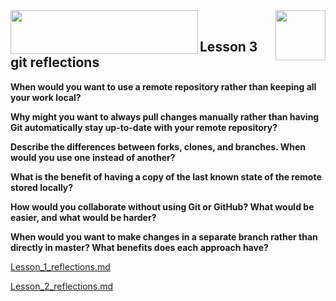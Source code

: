   <img align="right" src="http://media.w3guy.com/wp-content/uploads/2015/02/git.jpg" width="80" height="80"/> 
  <img align="left" src="https://www.kdnuggets.com/wp-content/uploads/udacity-logo.jpg" width="300" height="70"/>
  
   <img align="middle" src=""/>
   <img align="middle" src=""/>

## Lesson 3 git reflections ##
**When would you want to use a remote repository rather than keeping all your work
local?**


**Why might you want to always pull changes manually rather than having Git
automatically stay up-to-date with your remote repository?**



**Describe the differences between forks, clones, and branches.  When would you
use one instead of another?**



**What is the benefit of having a copy of the last known state of the remote
stored locally?**


**How would you collaborate without using Git or GitHub?  What would be easier,
and what would be harder?**


**When would you want to make changes in a separate branch rather than directly in
master?  What benefits does each approach have?**


[Lesson_1_reflections.md](lesson_1_reflections.md)

[Lesson_2_reflections.md](lesson_2_reflections.md)    
